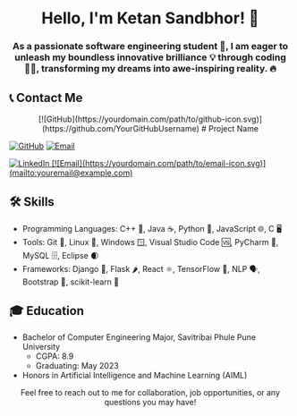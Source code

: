 

<h1 align="center">Hello, I'm Ketan Sandbhor! 👋</h1>

<h3 align="center">

As a passionate software engineering student 🚀, I am eager to unleash my boundless innovative brilliance 💡 through coding 👩‍💻, transforming my dreams into awe-inspiring reality. 🔥
</h3>

<h2>📞 Contact Me</h2>

<p align="center">
  [![GitHub](https://yourdomain.com/path/to/github-icon.svg)](https://github.com/YourGitHubUsername)
# Project Name

[![GitHub](https://img.shields.io/badge/GitHub-YourGitHubUsername-blue?style=for-the-badge&logo=github)](https://github.com/YourGitHubUsername)
[![Email](https://img.shields.io/badge/Email-YourEmail-red?style=for-the-badge&logo=mail.ru)](mailto:youremail@example.com)


  <a href="https://www.linkedin.com/in/ketan-sandbhor-7083/">
    <img src="https://example.com/linkedin-icon.png" alt="LinkedIn">
  </a>
  <a href="https://github.com/ketan70">
    [![Email](https://yourdomain.com/path/to/email-icon.svg)](mailto:youremail@example.com)

  </a>
</p>

<h2>🛠️ Skills</h2>
<ul>
  <li>Programming Languages: C++ 🌟, Java ☕, Python 🐍, JavaScript 🌐, C 🖥️</li>
  <li>Tools: Git 🐙, Linux 🐧, Windows 🪟, Visual Studio Code 🆚, PyCharm 🐍, MySQL 🗄️, Eclipse 🌒</li>
  <li>Frameworks: Django 🎸, Flask 🌶️, React ⚛️, TensorFlow 🧠, NLP 🗣️, Bootstrap 🌈, scikit-learn 🧮</li>
</ul>

<h2>🎓 Education</h2>
<ul>
  <li>
    Bachelor of Computer Engineering Major, Savitribai Phule Pune University
    <ul>
      <li>CGPA: 8.9</li>
      <li>Graduating: May 2023</li>
    </ul>
  </li>
  <li>Honors in Artificial Intelligence and Machine Learning (AIML)</li>
</ul>

</ul>

<p align="center">Feel free to reach out to me for collaboration, job opportunities, or any questions you may have!</p>
